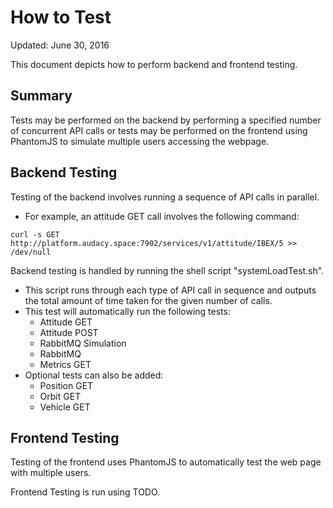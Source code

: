 # How to Test
Updated: June 30, 2016

This document depicts how to perform backend and frontend testing.

## Summary
Tests may be performed on the backend by performing a specified number of concurrent API calls or tests may be performed on the frontend using PhantomJS to simulate multiple users accessing the webpage.

## Backend Testing
Testing of the backend involves running a sequence of API calls in parallel.

* For example, an attitude GET call involves the following command:
```
curl -s GET http://platform.audacy.space:7902/services/v1/attitude/IBEX/5 >> /dev/null
```

Backend testing is handled by running the shell script "systemLoadTest.sh".
* This script runs through each type of API call in sequence and outputs the total amount of time taken for the given number of calls.
* This test will automatically run the following tests:
  - Attitude GET
  - Attitude POST
  - RabbitMQ Simulation
  - RabbitMQ
  - Metrics GET
* Optional tests can also be added:
  - Position GET
  - Orbit GET
  - Vehicle GET

## Frontend Testing
Testing of the frontend uses PhantomJS to automatically test the web page with multiple users.

Frontend Testing is run using TODO.

